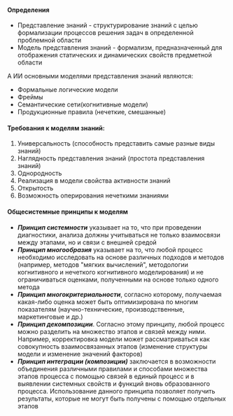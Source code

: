 #### Определения
* Представление знаний - структурирование знаний с целью формализации процессов решения задач в определенной проблемной области
* Модель представления знаний - формализм, предназначенный для отображения статических и динамических свойств предметной области

А ИИ основными моделями представления знаний являются:
* Формальные логические модели
* Фреймы
* Семантические сети(когнитивные модели)
* Продукционные правила (нечеткие, смешанные)

#### Требования к моделям знаний:
1) Универсальность (способность представить самые разные виды знаний)
2) Наглядность представления знаний (простота представления знаний)
3) Однородность
4) Реализация в модели свойства активности знаний
5) Открытость
6) Возможность оперирования нечеткими знаниями

#### Общесистемные принципы к моделям
* ***Принцип системности*** указывает на то, что при проведении диагностики, анализа должны учитываться не только взаимосвязи между этапами, но и связи с внешней средой
* ***Принцип многообразия*** указывает на то, что любой процесс необходимо исследовать на основе различных подходов и методов (например, методов "мягких вычислений", методологии когнитивного и нечеткого когнитивного моделирования) и не ограничиваться оценками, полученными на основе только одного метода
* ***Принцип многокритериальности***, согласно которому, получаемая какая-либо оценка может быть оптимизирована по многим показателям (научно-технические, производственные, маркетинговые и др.)
* ***Принцип декомпозиции***. Согласно этому принципу, любой процесс можно разделить на множество этапов и связей между ними. Например, корректировка модели может рассматриваться как совокупность взаимосвязанных этапов (изменение структуры модели и изменение значений факторов)
* ***Принцип интеграции (композиции)*** заключается в возможности объединения различными правилами и способами множества этапов процесса с помощью связей в единый процесс и в выявлении системных свойств и функций вновь образованного процесса. Использование данного принципа позволяет получить результаты, которые не могут быть получены с помощью отдельных этапов




